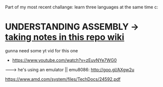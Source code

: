Part of my most recent challange: learn three languages at the same time c:

  
# UNDERSTANDING ASSEMBLY -> [taking notes in this repo wiki](https://github.com/RuiFilipeCampos/assembly_cosine/wiki)

gunna need some yt vid for this one

- https://www.youtube.com/watch?v=zEuvNYe7WG0

---> he's using an emulator || emu8086: http://goo.gl/AXgw2u

https://www.amd.com/system/files/TechDocs/24592.pdf




